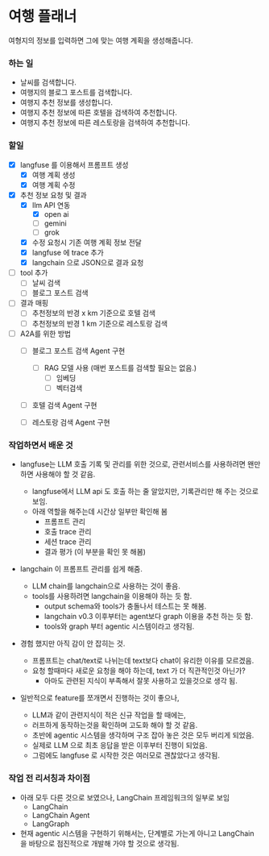 # 여행 플래너
여형지의 정보를 입력하면 그에 맞는 여행 계획을 생성해줍니다.

### 하는 일
- 날씨를 검색합니다.
- 여행지의 블로그 포스트를 검색합니다.
- 여행지 추천 정보를 생성합니다.
- 여행지 추천 정보에 따른 호텔을 검색하여 추천합니다.
- 여행지 추천 정보에 따른 레스토랑을 검색하여 추천합니다.


### 할일
- [x] langfuse 를 이용해서 프롬프트 생성
  - [x] 여행 계획 생성
  - [x] 여행 계획 수정
- [x] 추천 정보 요청 및 결과
  - [x] llm API 연동
    - [x] open ai
    - [ ] gemini
    - [ ] grok
  - [x] 수정 요청시 기존 여행 계획 정보 전달
  - [x] langfuse 에 trace 추가
  - [x] langchain 으로 JSON으로 결과 요청
- [ ] tool 추가
  - [ ] 날씨 검색
  - [ ] 블로그 포스트 검색
- [ ] 결과 매핑
  - [ ] 추천정보의 반경 x km 기준으로 호텔 검색 
  - [ ] 추천정보의 반경 1 km 기준으로 레스토랑 검색
- [ ] A2A를 위한 방법
  - [ ] 블로그 포스트 검색 Agent 구현
    - [ ] RAG 모델 사용 (매번 포스트를 검색할 필요는 없음.)
      - [ ] 임베딩
      - [ ] 벡터검색
  - [ ] 호텔 검색 Agent 구현
  - [ ] 레스토랑 검색 Agent 구현


### 작업하면서 배운 것
- langfuse는 LLM 호출 기록 및 관리를 위한 것으로, 관련서비스를 사용하려면 왠만하면 사용해야 할 것 같음.
  - langfuse에서 LLM api 도 호출 하는 줄 알았지만, 기록관리만 해 주는 것으로 보임.
  - 아래 역할을 해주는데 시간상 일부만 확인해 봄
    - 프롬프트 관리
    - 호출 trace 관리
    - 세션 trace 관리
    - 결과 평가 (이 부분을 확인 못 해봄)
- langchain 이 프롬프트 관리를 쉽게 해줌.
  - LLM chain를 langchain으로 사용하는 것이 좋음.
  - tools를 사용하려면 langchain을 이용해야 하는 듯 함.
    - output schema와 tools가 충돌나서 테스트는 못 해봄.
    - langchain v0.3 이후부터는 agent보다 graph 이용을 추천 하는 듯 함.
    - tools와 graph 부터 agentic 시스템이라고 생각됨.

- 경험 했지만 아직 감이 안 잡히는 것.
  - 프롬프트는 chat/text로 나뉘는데 text보다 chat이 유리한 이유를 모르겠음.
  - 요청 할때마다 새로운 요청을 해야 하는데, text 가 더 직관적인것 아닌가?
    - 아마도 관련된 지식이 부족해서 잘못 사용하고 있을것으로 생각 됨. 

- 일반적으로 feature를 쪼개면서 진행하는 것이 좋으나,
  - LLM과 같이 관련지식이 적은 신규 작업을 할 때에는,
  - 러프하게 동작하는것을 확인하며 고도화 해야 할 것 같음.
  - 초반에 agentic 시스템을 생각하며 구조 잡아 놓은 것은 모두 버리게 되었음.
  - 실제로 LLM 으로 최초 응답을 받은 이후부터 진행이 되었음.
  - 그럼에도 langfuse 로 시작한 것은 여러모로 괜찮았다고 생각됨.

### 작업 전 리서칭과 차이점
- 아래 모두 다른 것으로 보였으나, LangChain 프레임워크의 일부로 보임
  - LangChain
  - LangChain Agent
  - LangGraph
- 현재 agentic 시스템을 구현하기 위해서는, 단계별로 가는게 아니고 LangChain 을 바탕으로 점진적으로 개발해 가야 할 것으로 생각됨.